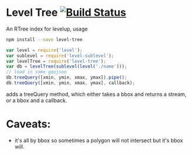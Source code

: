 Level Tree [![Build Status](https://travis-ci.org/calvinmetcalf/level-tree.svg)](https://travis-ci.org/calvinmetcalf/level-tree)
====

An RTree index for levelup, usage

```bash
npm install --save level-tree
```

```js
var level = require('level');
var sublevel = require('level-sublevel');
var levelTree = require('level-tree');
var db = levelTree(sublevel(level('./name')));
// load in some geojson
db.treeQuery([xmin, ymin, xmax, ymax]).pipe();
db.treeQuery([xmin, ymin, xmax, ymax], callback);
```

adds a treeQuery method, which either takes a bbox and returns a stream, or a bbox and a callback.

Caveats:
====
- it's all by bbox so sometimes a polygon will not intersect but it's bbox will.